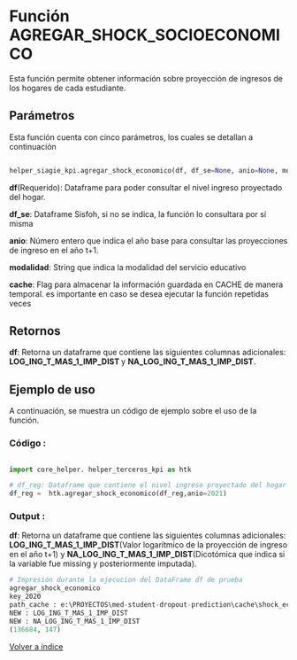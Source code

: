 Función **AGREGAR_SHOCK_SOCIOECONOMICO**
==============================
<p1> Esta función permite obtener información sobre proyección de ingresos de los hogares de cada estudiante.</p1>

**<h2>Parámetros</h2>**

<p> Esta función cuenta con cinco parámetros, los cuales se detallan a continuación</p>

```Python

helper_siagie_kpi.agregar_shock_economico(df, df_se=None, anio=None, modalidad="EBR", cache=False):

```
<p1><strong>df</strong>(Requerido): Dataframe para poder consultar el nivel ingreso proyectado del hogar.</p1>

<p1><strong>df_se</strong>: Dataframe Sisfoh, si no se indica, la función lo consultara por sí misma</p1>

<p1><strong>anio</strong>: Número entero que indica el año base para consultar las proyecciones de ingreso en el año t+1. </p1>

<p1><strong>modalidad</strong>: String que indica la modalidad del servicio educativo </p1>

<p1><strong>cache</strong>: Flag para almacenar la información guardada en CACHE de manera temporal. es importante en caso se desea ejecutar la función repetidas veces</p1>

**<h2>Retornos</h2>**

<p1><strong>df</strong>: Retorna un dataframe que contiene las siguientes columnas adicionales: <strong>LOG_ING_T_MAS_1_IMP_DIST </strong> y <strong>NA_LOG_ING_T_MAS_1_IMP_DIST</strong>. </p1>

<p1> </p1>

**<h2>Ejemplo de uso</h2>**
<p1> A continuación, se muestra un código de ejemplo sobre el uso de la función.</p1>


**<h3>Código :</h3>**
```Python

import core_helper. helper_terceros_kpi as htk

# df_reg: Dataframe que contiene el nivel ingreso proyectado del hogar
df_reg =  htk.agregar_shock_economico(df_reg,anio=2021)  

```

**<h3>Output :</h3>**

<p1><strong>df</strong>: Retorna un dataframe que contiene las siguientes columnas adicionales: <strong>LOG_ING_T_MAS_1_IMP_DIST</strong>(Valor logarítmico de la proyección de ingreso en el año t+1) y <strong>NA_LOG_ING_T_MAS_1_IMP_DIST</strong>(Dicotómica que indica si la variable fue  missing y posteriormente imputada).</p1>


```Python
# Impresión durante la ejecucion del DataFrame df de prueba
agregar_shock_economico
key_2020
path_cache : e:\PROYECTOS\med-student-dropout-prediction\cache\shock_economico.h5
NEW : LOG_ING_T_MAS_1_IMP_DIST
NEW : NA_LOG_ING_T_MAS_1_IMP_DIST
(136684, 147)

```

[Volver a índice](../../docsPrincipal.md ) $~~~~~~~~~~~~~~~~~~~~~~~~~~~~~~~~~~~~~~~~~~~~~~~~~~~~~~~~~~~~~~~~~~~~~~~~~~~~~~~~~~~~~~~~~~~~~~~~~~~~~~~~~~~~~~~~~~~~~~~~~~~~~~~~~~~~~~~~~~~~~~~~~~~~~~~~~~~~~~~$ 
